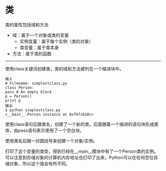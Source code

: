 # 类
类的属性包括域和方法

* 域：属于一个对象或类的变量
	* 实例变量：属于每个实例（类的对象）
	* 类变量：属于类本身
* 方法：属于类的函数

---
使用class关键词创建类，类的域和方法被列在一个缩进块中。

	输入
	# Filename: simplestclass.py
	class Person:
	pass # An empty block
	p = Person()
	print p
	输出
	$ python simplestclass.py
	<__main__.Person instance at 0xf6fcb18c>
使用class语句后跟类名，创建了一个新的类。后面跟着一个缩进的语句块形成类体，由pass语句表示使用了一个空白块。

使用类名后跟一对圆括号来创建一个对象/实例。

打印了这个变量的类型，得到已经在__main__模块中有了一个Person类的实例。可以注意到存储对象的计算机内存地址也打印了出来，Python可以在任何空位存储对象，所以这个值会有所不同。